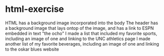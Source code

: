 # html-exercise
HTML has a background image incorporated into the body
The header has a background image that lays ontop of the image, and has a link to ESPN embedded in text "the ocho"
I made a list that included my favorite sports, including an image of one and linking to the UNC athletics page
I made another list of my favorite beverages, including an image of one and linking to the oskar blues website

